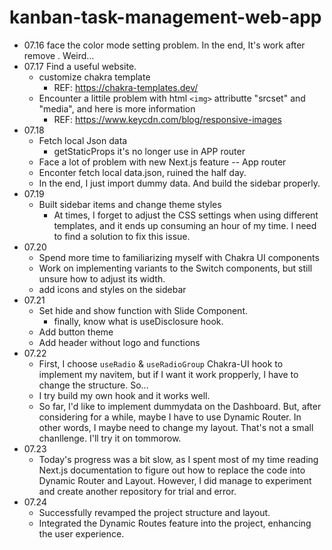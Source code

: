 # kanban-task-management-web-app

- 07.16 face the color mode setting problem. In the end, It's work after remove <CacheProvider>. Weird...
- 07.17 Find a useful website.
    - customize chakra template
        - REF: https://chakra-templates.dev/
    - Encounter a littile problem with html `<img>` attributte "srcset" and "media", and here is more information 
        - REF: https://www.keycdn.com/blog/responsive-images
- 07.18 
    - Fetch local Json data
        - getStaticProps it's no longer use in APP router
    - Face a lot of problem with new Next.js feature -- App router
    - Enconter fetch local data.json, ruined the half day.
    - In the end, I just import dummy data. And build the sidebar properly. 
- 07.19
    - Built sidebar items and change theme styles
        - At times, I forget to adjust the CSS settings when using different templates, and it ends up consuming an hour of my time. I need to find a solution to fix this issue.
- 07.20
    - Spend more time to familiarizing myself with Chakra UI components
    - Work on implementing variants to the Switch components, but still unsure how to adjust its width.
    - add icons and styles on the sidebar
- 07.21
    - Set hide and show function with Slide Component.
        - finally, know what is useDisclosure hook.
    - Add button theme
    - Add header without logo and functions
- 07.22
    - First, I choose `useRadio` & `useRadioGroup` Chakra-UI hook to implement my navitem, but if I want it work propperly, I have to change the structure. So...
    - I try build my own hook and it works well.
    - So far, I'd like to implement dummydata on the Dashboard. But, after considering for a while, maybe I have to use Dynamic Router. In other words, I maybe need to change my layout. That's not a small chanllenge. I'll try it on tommorow.
- 07.23
    - Today's progress was a bit slow, as I spent most of my time reading Next.js documentation to figure out how to replace the code into Dynamic Router and Layout. However, I did manage to experiment and create another repository for trial and error.
- 07.24
    - Successfully revamped the project structure and layout.
    - Integrated the Dynamic Routes feature into the project, enhancing the user experience. 
